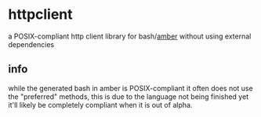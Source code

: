 # httpclient

a POSIX-compliant http client library for bash/[amber](https://amber-lang.org) without using external dependencies


## info
while the generated bash in amber is POSIX-compliant it often does not use the "preferred" methods, this is due to the language not being finished yet it'll likely be completely compliant when it is out of alpha.
